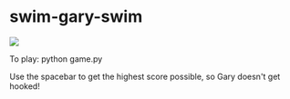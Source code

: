 # swim-gary-swim
![](gary.gif)

To play:
python game.py

Use the spacebar to get the highest score possible, so Gary doesn't get hooked!

